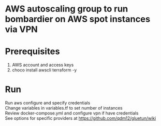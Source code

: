 # AWS autoscaling group to run bombardier on AWS spot instances via VPN

# Prerequisites
1. AWS account and access keys
2. choco install awscli terraform -y

# Run
Run aws configure and specify credentials  
Change variables in variables.tf to set number of instances  
Review docker-compose.yml and configure vpn if have credentials  
See options for specific providers at https://github.com/qdm12/gluetun/wiki  




